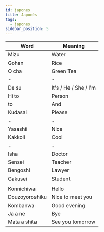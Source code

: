 ```yaml
---
id: japones
title: Japonês
tags:
  - japones
sidebar_position: 5
---
```


| Word           | Meaning               |
| -------------- | --------------------- |
| Mizu           | Water                 |
| Gohan          | Rice                  |
| O cha          | Green Tea             |
| -              | -                     |
| De su          | It's / He / She / I'm |
| Hi to          | Person                |
| to             | And                   |
| Kudasai        | Please                |
| -              | -                     |
| Yasashii       | Nice                  |
| Kakkoii        | Cool                  |
| -              | -                     |
| Isha           | Doctor                |
| Sensei         | Teacher               |
| Bengoshi       | Lawyer                |
| Gakusei        | Student               |
|                |                       |
| Konnichiwa     | Hello                 |
| Douzoyoroshiku | Nice to meet you      |
| Kombanwa       | Good evening          |
| Ja a ne        | Bye                   |
| Mata a shita   | See you tomorrow      |

